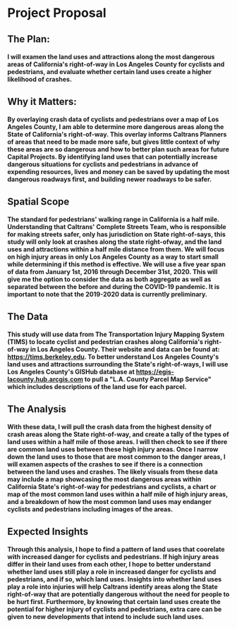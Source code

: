 # Project Proposal
## The Plan: 
#### I will examen the land uses and attractions along the most dangerous areas of California's right-of-way in Los Angeles County for cyclists and pedestrians, and evaluate whether certain land uses create a higher likelihood of crashes.
## Why it Matters:
#### By overlaying crash data of cyclists and pedestrians over a map of Los Angeles County, I am able to determine more dangerous areas along the State of California's right-of-way. This overlay informs Caltrans Planners of areas that need to be made more safe, but gives little context of why these areas are so dangerous and how to better plan such areas for future Capital Projects. By identifying land uses that can potentially increase dangerous situations for cyclists and pedestrians in advance of expending resources, lives and money can be saved by updating the most dangerous roadways first, and building newer roadways to be safer. 
## Spatial Scope
#### The standard for pedestrians' walking range in California is a half mile. Understanding that Caltrans' Complete Streets Team, who is responsible for making streets safer, only has jurisdiction on State right-of-says, this study will only look at crashes along the state right-ofway, and the land uses and attractions within a half mile distance from them. We will focus on high injury areas in only Los Angeles County as a way to start small while determining if this method is effective. We will use a five year span of data from January 1st, 2016 through December 31st, 2020. This will give me the option to consider the data as both aggregate as well as separated between the before and during the COVID-19 pandemic. It is important to note that the 2019-2020 data is currently preliminary. 
## The Data 
#### This study will use data from The Transportation Injury Mapping System (TIMS) to locate cyclist and pedestrian crashes along California's right-of-way in Los Angeles County. Their website and data can be found at: https://tims.berkeley.edu. To better understand Los Angeles County's land uses and attractions surrounding the State's right-of-ways, I will use Los Angeles County's GISHub database at https://egis-lacounty.hub.arcgis.com to pull a "L.A. County Parcel Map Service" which includes descriptions of the land use for each parcel.
## The Analysis
#### With these data, I will pull the crash data from the highest density of crash areas along the State right-of-way, and create a tally of the types of land uses within a half mile of those areas. I will then check to see if there are common land uses between these high injury areas. Once I narrow down the land uses to those that are most common to the danger areas, I will examen aspects of the crashes to see if there is a connection between the land uses and crashes. The likely visuals from these data may include a map showcasing the most dangerous areas within California State's right-of-way for pedestrians and cyclists, a chart or map of the most common land uses within a half mile of high injury areas, and a breakdown of how the most common land uses may endanger cyclists and pedestrians including images of the areas. 
## Expected Insights
#### Through this analysis, I hope to find a pattern of land uses that coorelate with increased danger for cyclists and pedestrians. If high injury areas differ in their land uses from each other, I hope to better understand whether land uses still play a role in increased danger for cyclists and pedestrians, and if so, which land uses. Insights into whether land uses play a role into injuries will help Caltrans identify areas along the State right-of-way that are potentially dangerous without the need for people to be hurt first. Furthermore, by knowing that certain land uses create the potential for higher injury of cyclists and pedestrians, extra care can be given to new developments that intend to include such land uses. 
